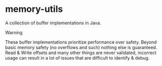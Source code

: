 # memory-utils
A collection of buffer implementations in Java.

> [!WARNING]
> These buffer implementations prioritize performance over safety. Beyond basic memory safety (no overflows and such) nothing else is guaranteed.
> Read & Write offsets and many other things are never validated, incorrect usage can result in a lot of issues that are difficult to identify & debug.
